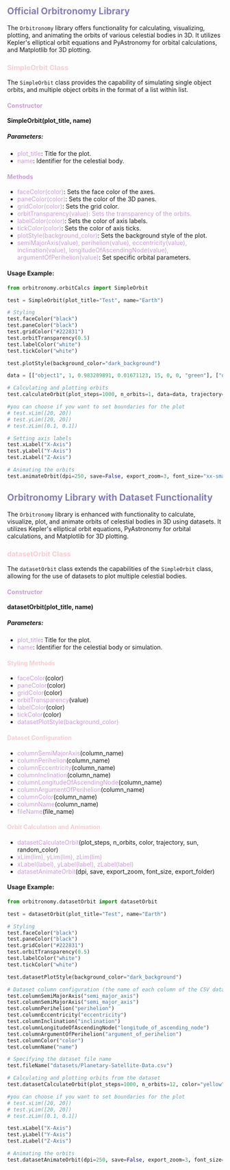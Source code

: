 ## <span style="color:#857EBB;">Official Orbitronomy Library</span>

The `Orbitronomy` library offers functionality for calculating, visualizing, plotting, and animating the orbits of various celestial bodies in 3D. It utilizes Kepler's elliptical orbit equations and PyAstronomy for orbital calculations, and Matplotlib for 3D plotting.

### <span style="color:#FACBD3;">SimpleOrbit Class</span>

The `SimpleOrbit` class provides the capability of simulating single object orbits, and multiple object orbits in the format of a list within list.

#### <span style="color:#CA9DD7;">Constructor</span>

**SimpleOrbit(plot_title, name)**

##### Parameters:

- <span style="color:#CA9DD7;">plot_title</span>: Title for the plot.
- <span style="color:#CA9DD7;">name</span>: Identifier for the celestial body.

#### <span style="color:#CA9DD7;">Methods</span>

- <span style="color:#CA9DD7;">faceColor(color)</span>: Sets the face color of the axes.
- <span style="color:#CA9DD7;">paneColor(color)</span>: Sets the color of the 3D panes.
- <span style="color:#CA9DD7;">gridColor(color)</span>: Sets the grid color.
- <span style="color:#CA9DD7;">orbitTransparency(value): Sets the transparency of the orbits.
- <span style="color:#CA9DD7;">labelColor(color)</span>: Sets the color of axis labels.
- <span style="color:#CA9DD7;">tickColor(color)</span>: Sets the color of axis ticks.
- <span style="color:#CA9DD7;">plotStyle(background_color)</span>: Sets the background style of the plot.
- <span style="color:#CA9DD7;">semiMajorAxis(value), perihelion(value), eccentricity(value), inclination(value), longitudeOfAscendingNode(value), argumentOfPerihelion(value)</span>: Set specific orbital parameters.

#### Usage Example:

```python
from orbitronomy.orbitCalcs import SimpleOrbit

test = SimpleOrbit(plot_title="Test", name="Earth")

# Styling
test.faceColor("black")
test.paneColor("black")
test.gridColor("#222831")
test.orbitTransparency(0.5)
test.labelColor("white")
test.tickColor("white")

test.plotStyle(background_color="dark_background")

data = [["object1", 1, 0.983289891, 0.01671123, 15, 0, 0, "green"], ["object2", 1.5, 0.483289891, 0.02671123, 6, 0, 0, "yellow"], ["object3", 1.3, 0.683289891, 0.01671123, 2, 0, 0, "red"]]

# Calculating and plotting orbits
test.calculateOrbit(plot_steps=1000, n_orbits=1, data=data, trajectory=True, sun=True)

#you can choose if you want to set boundaries for the plot
# test.xLim([20, 20])
# test.yLim([20, 20])
# test.zLim([0.1, 0.1])

# Setting axis labels
test.xLabel("X-Axis")
test.yLabel("Y-Axis")
test.zLabel("Z-Axis")

# Animating the orbits
test.animateOrbit(dpi=250, save=False, export_zoom=3, font_size="xx-small", export_folder="results")
```


## <span style="color:#857EBB;">Orbitronomy Library with Dataset Functionality</span>

The `Orbitronomy` library is enhanced with functionality to calculate, visualize, plot, and animate orbits of celestial bodies in 3D using datasets. It utilizes Kepler's elliptical orbit equations, PyAstronomy for orbital calculations, and Matplotlib for 3D plotting.

### <span style="color:#FACBD3;">datasetOrbit Class</span>

The `datasetOrbit` class extends the capabilities of the `SimpleOrbit` class, allowing for the use of datasets to plot multiple celestial bodies.

#### <span style="color:#CA9DD7;">Constructor</span>

**datasetOrbit(plot_title, name)**

##### Parameters:

- <span style="color:#CA9DD7;">plot_title</span>: Title for the plot.
- <span style="color:#CA9DD7;">name</span>: Identifier for the celestial body or simulation.

#### <span style="color:#FACBD3;">**Styling Methods**</span>

- <span style="color:#CA9DD7;">faceColor</span>(color)
- <span style="color:#CA9DD7;">paneColor</span>(color)
- <span style="color:#CA9DD7;">gridColor</span>(color)
- <span style="color:#CA9DD7;">orbitTransparency</span>(value)
- <span style="color:#CA9DD7;">labelColor</span>(color)
- <span style="color:#CA9DD7;">tickColor</span>(color)
- <span style="color:#CA9DD7;">datasetPlotStyle(background_color)

#### <span style="color:#FACBD3;">Dataset Configuration</span>

- <span style="color:#CA9DD7;">columnSemiMajorAxis</span>(column_name)
- <span style="color:#CA9DD7;">columnPerihelion</span>(column_name)
- <span style="color:#CA9DD7;">columnEccentricity</span>(column_name)
- <span style="color:#CA9DD7;">columnInclination</span>(column_name)
- <span style="color:#CA9DD7;">columnLongitudeOfAscendingNode</span>(column_name)
- <span style="color:#CA9DD7;">columnArgumentOfPerihelion</span>(column_name)
- <span style="color:#CA9DD7;">columnColor</span>(column_name)
- <span style="color:#CA9DD7;">columnName</span>(column_name)
- <span style="color:#CA9DD7;">fileName</span>(file_name)

#### <span style="color:#FACBD3;">Orbit Calculation and Animation</span>

- <span style="color:#CA9DD7;">datasetCalculateOrbit</span>(plot_steps, n_orbits, color, trajectory, sun, random_color)
- <span style="color:#CA9DD7;">xLim(lim), yLim(lim), zLim(lim)</span>
- <span style="color:#CA9DD7;">xLabel(label), yLabel(label), zLabel(label)</span>
- <span style="color:#CA9DD7;">datasetAnimateOrbit</span>(dpi, save, export_zoom, font_size, export_folder)

#### Usage Example:

```python
from orbitronomy.datasetOrbit import datasetOrbit

test = datasetOrbit(plot_title="Test", name="Earth")

# Styling
test.faceColor("black")
test.paneColor("black")
test.gridColor("#222831")
test.orbitTransparency(0.5)
test.labelColor("white")
test.tickColor("white")

test.datasetPlotStyle(background_color="dark_background")

# Dataset column configuration (the name of each column of the CSV dataset being used)
test.columnSemiMajorAxis("semi_major_axis")
test.columnSemiMajorAxis("semi_major_axis")
test.columnPerihelion("perihelion")
test.columnEccentricity("eccentricity")
test.columnInclination("inclination")
test.columnLongitudeOfAscendingNode("longitude_of_ascending_node")
test.columnArgumentOfPerihelion("argument_of_perihelion")
test.columnColor("color")
test.columnName("name")

# Specifying the dataset file name
test.fileName("datasets/Planetary-Satellite-Data.csv")

# Calculating and plotting orbits from the dataset
test.datasetCalculateOrbit(plot_steps=1000, n_orbits=12, color="yellow", random_color=True, trajectory=True, sun=True)

#you can choose if you want to set boundaries for the plot
# test.xLim([20, 20])
# test.yLim([20, 20])
# test.zLim([0.1, 0.1])

test.xLabel("X-Axis")
test.yLabel("Y-Axis")
test.zLabel("Z-Axis")

# Animating the orbits
test.datasetAnimateOrbit(dpi=250, save=False, export_zoom=3, font_size="xx-small")
```